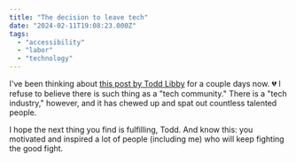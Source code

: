 ```yaml
---
title: "The decision to leave tech"
date: "2024-02-11T19:08:23.000Z"
tags: 
  - "accessibility"
  - "labor"
  - "technology"
---
```


I've been thinking about [this post by Todd Libby](https://toddl.dev/posts/the-decision-to-leave-tech/) for a couple days now. 💔 I refuse to believe there is such thing as a "tech community." There is a "tech industry," however, and it has chewed up and spat out countless talented people.

I hope the next thing you find is fulfilling, Todd. And know this: you motivated and inspired a lot of people (including me) who will keep fighting the good fight.
